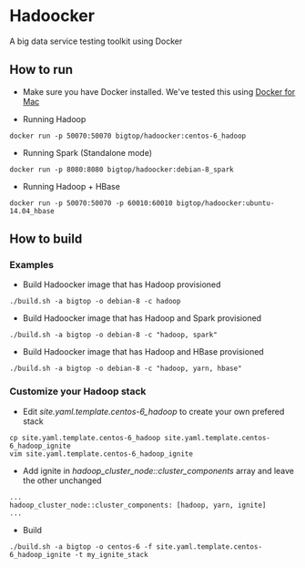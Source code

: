 # Hadoocker

A big data service testing toolkit using Docker

## How to run

* Make sure you have Docker installed. We've tested this using [Docker for Mac](https://docs.docker.com/docker-for-mac/)

* Running Hadoop

```
docker run -p 50070:50070 bigtop/hadoocker:centos-6_hadoop
```

* Running Spark (Standalone mode)

```
docker run -p 8080:8080 bigtop/hadoocker:debian-8_spark
```

* Running Hadoop + HBase

```
docker run -p 50070:50070 -p 60010:60010 bigtop/hadoocker:ubuntu-14.04_hbase
```

## How to build

### Examples

* Build Hadoocker image that has Hadoop provisioned

```
./build.sh -a bigtop -o debian-8 -c hadoop 
```

* Build Hadoocker image that has Hadoop and Spark provisioned

```
./build.sh -a bigtop -o debian-8 -c "hadoop, spark"
```

* Build Hadoocker image that has Hadoop and HBase provisioned

```
./build.sh -a bigtop -o debian-8 -c "hadoop, yarn, hbase"
```

### Customize your Hadoop stack

* Edit *site.yaml.template.centos-6_hadoop* to create your own prefered stack

```
cp site.yaml.template.centos-6_hadoop site.yaml.template.centos-6_hadoop_ignite
vim site.yaml.template.centos-6_hadoop_ignite
```

* Add ignite in *hadoop_cluster_node::cluster_components* array and leave the other unchanged

```
...
hadoop_cluster_node::cluster_components: [hadoop, yarn, ignite]
...
```

* Build 

```
./build.sh -a bigtop -o centos-6 -f site.yaml.template.centos-6_hadoop_ignite -t my_ignite_stack
```
